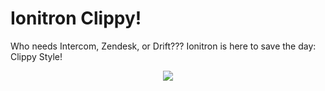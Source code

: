 # Ionitron Clippy!

Who needs Intercom, Zendesk, or Drift??? Ionitron is here to save the day: Clippy Style!

<p align="center">
  <img src="https://user-images.githubusercontent.com/236501/31741088-c982b0de-b418-11e7-9c13-cd516377868f.gif">
</p>
